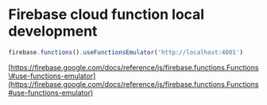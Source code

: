 # Firebase cloud function local development

```javascript
firebase.functions().useFunctionsEmulator('http://localhost:4001')
```

[https://firebase.google.com/docs/reference/js/firebase.functions.Functions\#use-functions-emulator](https://firebase.google.com/docs/reference/js/firebase.functions.Functions#use-functions-emulator)

